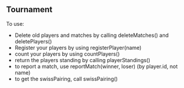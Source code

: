 ## Tournament

To use:

- Delete old players and matches by calling deleteMatches() and deletePlayers()
- Register your players by using registerPlayer(name)
- count your players by using countPlayers()
- return the players standing by calling playerStandings()
- to report a match, use reportMatch(winner, loser) (by player.id, not name)
- to get the swissPairing, call swissPairing()